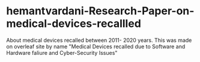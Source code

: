 # hemantvardani-Research-Paper-on-medical-devices-recallled
About medical devices recalled between 2011- 2020 years.
This was made on overleaf site by name "Medical Devices recalled due to Software and Hardware faliure and
Cyber-Security Issues"
